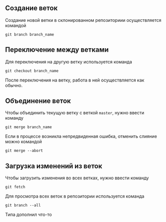 ## Создание веток
Создание новой ветки в склонированном репозиториии осуществляется командой
```shell
git branch branch_name
```

## Переключение между ветками
Для переключения на другую ветку используется команда
```shell
git checkout branch_name
```
После переключения на ветку, работа в ней осуществляется как обычно.

## Объединение веток
Чтобы объединить текущую ветку с веткой `master`, нужно ввести команду
```shell
git merge branch_name
```
Если в процессе возникла непредвиденная ошибка, отменить слияние можно командой
```shell
git merge --abort
```

## Загрузка изменений из веток
Чтобы загрузить изменения во всех ветках, нужно ввести команду
```shell
git fetch
```
Для просмотра всех веток в репозитории используется команда
```shell
git branch --all
```
Типа дополнил что-то